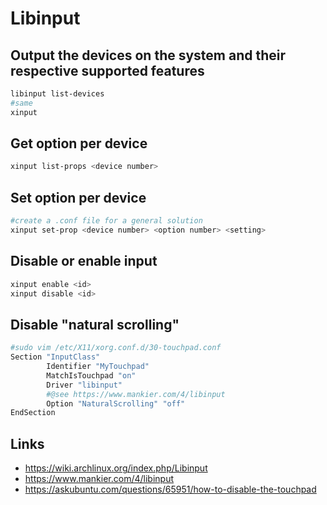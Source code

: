 # Libinput

## Output the devices on the system and their respective supported features

```bash
libinput list-devices
#same
xinput
```

## Get option per device

```bash
xinput list-props <device number>
```

## Set option per device

```bash
#create a .conf file for a general solution
xinput set-prop <device number> <option number> <setting>
```

## Disable or enable input

```bash
xinput enable <id>
xinput disable <id>
```

## Disable "natural scrolling"

```bash
#sudo vim /etc/X11/xorg.conf.d/30-touchpad.conf
Section "InputClass"
        Identifier "MyTouchpad"
        MatchIsTouchpad "on"
        Driver "libinput"
        #@see https://www.mankier.com/4/libinput
        Option "NaturalScrolling" "off"
EndSection
```

## Links

* https://wiki.archlinux.org/index.php/Libinput
* https://www.mankier.com/4/libinput
* https://askubuntu.com/questions/65951/how-to-disable-the-touchpad


